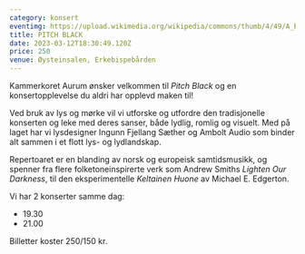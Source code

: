 ```yaml
---
category: konsert
eventimg: https://upload.wikimedia.org/wikipedia/commons/thumb/4/49/A_black_image.jpg/640px-A_black_image.jpg
title: PITCH BLACK
date: 2023-03-12T18:30:49.120Z
price: 250
venue: Øysteinsalen, Erkebispebården
---
```

Kammerkoret Aurum ønsker velkommen til *Pitch Black* og en konsertopplevelse du aldri har opplevd maken til!

Ved bruk av lys og mørke vil vi utforske og utfordre den tradisjonelle konserten og leke med deres sanser, både lydlig, romlig og visuelt.
Med på laget har vi lysdesigner Ingunn Fjellang Sæther og Ambolt Audio som binder alt sammen i et flott lys- og lydlandskap.

Repertoaret er en blanding av norsk og europeisk samtidsmusikk, og spenner fra flere folketoneinspirerte verk som Andrew Smiths *Lighten Our Darkness*, til den eksperimentelle *Keltainen Huone* av Michael E. Edgerton.

V﻿i har 2 konserter samme dag:

* 1﻿9.30
* 2﻿1.00

B﻿illetter koster 250/150 kr.

<!-- begin embed code -->
<div id="hoopla-sales-page-container"></div>
<script type="text/javascript" src="//d16s6o6uu491xt.cloudfront.net/sales-3/loader.embed.production.js"></script>
<script type="text/javascript">
var renderReady = function(cb) { if (window.HooplaSalesPage) { cb(); } else { setTimeout(function() { renderReady(cb) }, 10); }}

renderReady((function() {
window.HooplaSalesPage.render({ organizationId: "1671123376" }, '#hoopla-sales-page-container');
}));
</script>
<!-- end embed code -->
